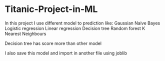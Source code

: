 # Titanic-Project-in-ML

In this project I use different model to prediction like: 
Gaussian Naive Bayes 
Logistic regression
Linear regression 
Decision tree 
Random forest 
K Nearest Neighbours  

Decision tree has score more than other model  

I also save this model and import in another file using joblib
